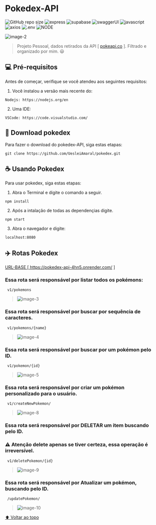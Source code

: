 # Pokedex-API

![GitHub repo size](https://img.shields.io/github/repo-size/UesleiAmaral/pokedex)
![express](https://img.shields.io/badge/-EXPRESS-red)
![supabase](https://img.shields.io/badge/-SUPABASE-blueviolet)
![swaggerUI](https://img.shields.io/badge/-SWAGGERUI-brightgreen)
![javascript](https://img.shields.io/badge/-JAVASCRIPT-yellow)
![axios](https://img.shields.io/badge/-AXIOS-black)
![.env](https://img.shields.io/badge/.ENV-orange)
![NODE](https://img.shields.io/badge/-NODE-brightgreen)

<img src="https://i.ibb.co/FK8WJFv/image-2.png" alt="image-2" border="0">

> Projeto Pessoal, dados retirados da API [ <a href="https://pokeapi.co" target="blank_">pokeapi.co</a> ]. Filtrado e organizado por mim. 😃

## 💻 Pré-requisitos

Antes de começar, verifique se você atendeu aos seguintes requisitos:

1. Você instalou a versão mais recente do:
```
Nodejs: https://nodejs.org/en
```

2. Uma IDE:
```
VSCode: https://code.visualstudio.com/ 
```

## 🚀 Download pokedex

Para fazer o download do pokedex-API, siga estas etapas:

```
git clone https://github.com/UesleiAmaral/pokedex.git
```

## ☕ Usando Pokedex

Para usar pokedex, siga estas etapas:


1. Abra o Terminal e digite o comando a seguir.
```
npm install
```
2. Após a intalação de todas as dependençias digite.

```
npm start
```

3. Abra o navegador e digite:

```
localhost:8080
```
## ✈️ Rotas Pokedex

<a href="https://pokedex-api-4hn5.onrender.com/" target="blank_">URL-BASE [ https://pokedex-api-4hn5.onrender.com/ ] </a>

### Essa rota será responsável por listar todos os pokémons:
` v1/pokemons`

> <img src="https://i.ibb.co/Ctn1hFk/image-3.png" alt="image-3" border="0">

### Essa rota será responsável por buscar por sequência de caracteres. 
` v1/pokemons/{name}`

> <img src="https://i.ibb.co/wJy9pk7/image-4.png" alt="image-4" border="0">

### Essa rota será responsável por buscar por um pokémon pelo ID. 
` v1/pokemon/{id}`

> <img src="https://i.ibb.co/5XQ6XGH/image-5.png" alt="image-5" border="0">

### Essa rota será responsável por criar um pokémon personalizado para o usuário. 
` v1/createNewPokemon/`

> <img src="https://i.ibb.co/JFsnmv8/image-8.png" alt="image-8" border="0">


### Essa rota será responsável por DELETAR um item buscando pelo ID. 
### ⚠️ Atenção delete apenas se tiver certeza, essa operação é irreversível. 
` v1/deletePokemon/{id}`

> <img src="https://i.ibb.co/9WZqgPb/image-9.png" alt="image-9" border="0">


### Essa rota será responsável por Atualizar um pokémon, buscando pelo ID. 
` /updatePokemon/`

> <img src="https://i.ibb.co/1bm7PPC/image-10.png" alt="image-10" border="0">



[⬆ Voltar ao topo](#pokedex-API)
